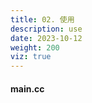 ```yaml
---
title: 02. 使用
description: use
date: 2023-10-12
weight: 200
viz: true
---
```


<style>
th, td {
  border: 1px solid rgb(190, 190, 190);
}
</style>

#### main.cc









